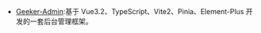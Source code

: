 * [Geeker-Admin](https://github.com/HalseySpicy/Geeker-Admin):基于 Vue3.2、TypeScript、Vite2、Pinia、Element-Plus 开发的一套后台管理框架。
